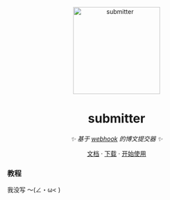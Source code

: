<p align="center">
  <a href="https://github.com/Drelf2018/submitter/">
    <img src="https://user-images.githubusercontent.com/41439182/220989932-10aeb2f4-9526-4ec5-9991-b5960041be1f.png" height="200" alt="submitter">
  </a>
</p>

<div align="center">

# submitter

_✨ 基于 [webhook](https://github.com/Drelf2018/webhook) 的博文提交器 ✨_  

</div>

<p align="center">
  <a href="https://没写哈哈/">文档</a>
  ·
  <a href="https://pypi.org/project/post-submitter/">下载</a>
  ·
  <a href="https://github.com/Drelf2018/submitter/tree/main/tests.py">开始使用</a>
</p>

### 教程

我没写 ～(∠・ω< )